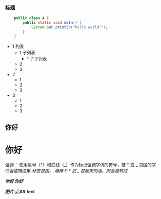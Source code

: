 ### 标题

```java
    public class A {
        public static void main() {
            System.out.println("hello world!");
        }
    }
```


- 1 列表
  - 1 子列表
    - 1 子子列表
  - 2
  - 3
- 2
  - 1
  - 2
  - 3
- 3
  - 1
  - 2
  - 3
  
你好
-----

你好
====

强调 ：使用星号（*）和底线（_）作为标记强调字词的符号，被 * 或 _ 包围的字词会被转成用 <em> 标签包围，
用两个 * 或 _ 包起来的话，则会被转成 <strong>

*你好*
**你好**

图片
![Alt text](/path/to/img.jpg)


